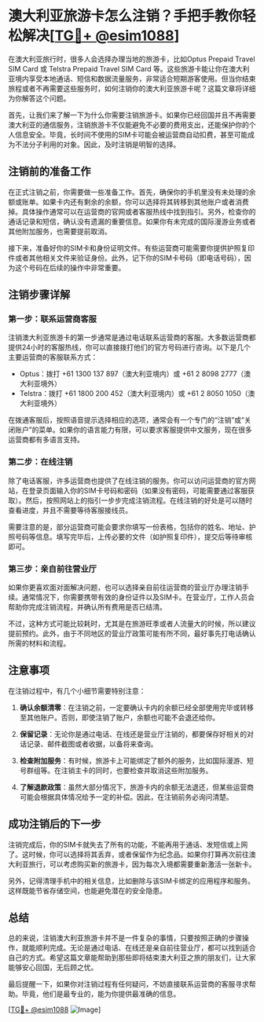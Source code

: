 # 澳大利亚旅游卡怎么注销？手把手教你轻松解决[[TG💪+ @esim1088](https://t.me/s/esim1088)]

在澳大利亚旅行时，很多人会选择办理当地的旅游卡，比如Optus Prepaid Travel SIM Card 或 Telstra Prepaid Travel SIM Card 等。这些旅游卡能让你在澳大利亚境内享受本地通话、短信和数据流量服务，非常适合短期游客使用。但当你结束旅程或者不再需要这些服务时，如何注销你的澳大利亚旅游卡呢？这篇文章将详细为你解答这个问题。

首先，让我们来了解一下为什么你需要注销旅游卡。如果你已经回国并且不再需要澳大利亚的通信服务，注销旅游卡不仅能避免不必要的费用支出，还能保护你的个人信息安全。毕竟，长时间不使用的SIM卡可能会被运营商自动扣费，甚至可能成为不法分子利用的对象。因此，及时注销是明智的选择。

## 注销前的准备工作

在正式注销之前，你需要做一些准备工作。首先，确保你的手机里没有未处理的余额或账单。如果卡内还有剩余的余额，你可以选择将其转移到其他账户或者消费掉。具体操作通常可以在运营商的官网或者客服热线中找到指引。另外，检查你的通话记录和短信，确认没有遗漏的重要信息。如果你有未完成的国际漫游业务或者其他附加服务，也需要提前取消。

接下来，准备好你的SIM卡和身份证明文件。有些运营商可能需要你提供护照复印件或者其他相关文件来验证身份。此外，记下你的SIM卡号码（即电话号码），因为这个号码在后续的操作中非常重要。

## 注销步骤详解

### 第一步：联系运营商客服

注销澳大利亚旅游卡的第一步通常是通过电话联系运营商的客服。大多数运营商都提供24小时的客服热线，你可以直接拨打他们的官方号码进行咨询。以下是几个主要运营商的客服联系方式：

- Optus：拨打 +61 1300 137 897（澳大利亚境内）或 +61 2 8098 2777（澳大利亚境外）
- Telstra：拨打 +61 1800 200 452（澳大利亚境内）或 +61 2 8050 1050（澳大利亚境外）

在拨通客服后，按照语音提示选择相应的选项，通常会有一个专门的“注销”或“关闭账户”的菜单。如果你的语言能力有限，可以要求客服提供中文服务，现在很多运营商都有多语言支持。

### 第二步：在线注销

除了电话客服，许多运营商也提供了在线注销的服务。你可以访问运营商的官方网站，在登录页面输入你的SIM卡号码和密码（如果没有密码，可能需要通过客服获取）。然后，按照网站上的指引一步步完成注销流程。在线注销的好处是可以随时查看进度，并且不需要等待客服接线员。

需要注意的是，部分运营商可能会要求你填写一份表格，包括你的姓名、地址、护照号码等信息。填写完毕后，上传必要的文件（如护照复印件），提交后等待审核即可。

### 第三步：亲自前往营业厅

如果你更喜欢面对面解决问题，也可以选择亲自前往运营商的营业厅办理注销手续。通常情况下，你需要携带有效的身份证件以及SIM卡。在营业厅，工作人员会帮助你完成注销流程，并确认所有费用是否已结清。

不过，这种方式可能比较耗时，尤其是在旅游旺季或者人流量大的时候，所以建议提前预约。此外，由于不同地区的营业厅政策可能有所不同，最好事先打电话确认所需的材料和流程。

## 注意事项

在注销过程中，有几个小细节需要特别注意：

1. **确认余额清零**：在注销之前，一定要确认卡内的余额已经全部使用完毕或转移至其他账户。否则，即使注销了账户，余额也可能不会退还给你。

2. **保留记录**：无论你是通过电话、在线还是营业厅注销的，都要保存好相关的对话记录、邮件截图或者收据，以备将来查询。

3. **检查附加服务**：有时候，旅游卡上可能绑定了额外的服务，比如国际漫游、短号群组等。在注销主卡的同时，也要检查并取消这些附加服务。

4. **了解退款政策**：虽然大部分情况下，旅游卡内的余额无法退还，但某些运营商可能会根据具体情况给予一定的补偿。因此，在注销前务必询问清楚。

## 成功注销后的下一步

注销完成后，你的SIM卡就失去了所有的功能，不能再用于通话、发短信或上网了。这时候，你可以选择将其丢弃，或者保留作为纪念品。如果你打算再次前往澳大利亚旅行，可以考虑购买新的旅游卡，因为每次入境都需要重新激活一张新卡。

另外，记得清理手机中的相关信息，比如删除与该SIM卡绑定的应用程序和服务。这样既能节省存储空间，也能避免潜在的安全隐患。

## 总结

总的来说，注销澳大利亚旅游卡并不是一件复杂的事情，只要按照正确的步骤操作，就能顺利完成。无论是通过电话、在线还是亲自前往营业厅，都可以找到适合自己的方式。希望这篇文章能帮助到那些即将结束澳大利亚之旅的朋友们，让大家能够安心回国，无后顾之忧。

最后提醒一下，如果你对注销过程有任何疑问，不妨直接联系运营商的客服寻求帮助。毕竟，他们是最专业的，能为你提供最准确的信息。

[[TG💪+ @esim1088](https://t.me/s/esim1088) ![Image](https://i.postimg.cc/4NQfJmqS/Snipaste-2025-05-13-00-14-12.png)]